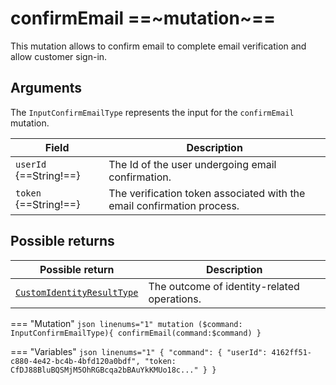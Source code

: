 # confirmEmail ==~mutation~==

This mutation allows to confirm email to complete email verification and allow customer sign-in.

## Arguments

The `InputConfirmEmailType` represents the input for the `confirmEmail` mutation.

| Field                                     | Description                                                                       |
|-------------------------------------------|-----------------------------------------------------------------------------------|
| `userId` {==String!==}                    | The Id of the user undergoing email confirmation.                                 |
| `token` {==String!==}                     | The verification token associated with the email confirmation process.            |


## Possible returns

| Possible return                                          	             | Description                                	|
|------------------------------------------------------------------------|---------------------------------------------	|
| [`CustomIdentityResultType`](../Objects/CustomIdentityResultType.md)   | The outcome of identity-related operations. 	|


=== "Mutation"
    ```json linenums="1"
    mutation ($command: InputConfirmEmailType){
      confirmEmail(command:$command)
    }
    ```

=== "Variables"
    ```json linenums="1"
    {
      "command": {
        "userId": 4162ff51-c880-4e42-bc4b-4bfd120a0bdf",
        "token: CfDJ88BluBQSMjM5OhRGBcqa2bBAuYkKMUo18c..."
      }
    }
    ```
